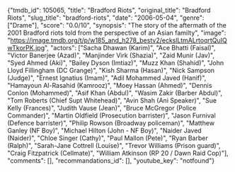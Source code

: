 {"tmdb_id": 105065, "title": "Bradford Riots", "original_title": "Bradford Riots", "slug_title": "bradford-riots", "date": "2006-05-04", "genre": ["Drame"], "score": "0.0/10", "synopsis": "The story of the aftermath of the 2001 Bradford riots told from the perspective of an Asian familty", "image": "https://image.tmdb.org/t/p/w185_and_h278_bestv2/eckslLtmALrtoqrtQuIQwTkorPK.jpg", "actors": ["Sacha Dhawan (Karim)", "Ace Bhatti (Faisal)", "Victor Banerjee (Azad)", "Manjinder Virk (Shazia)", "Zaid Munir (Jav)", "Syed Ahmed (Aki)", "Bailey Dyson (Imtiaz)", "Muzz Khan (Shahid)", "John Lloyd Fillingham (DC Grange)", "Kish Sharma (Hasan)", "Nick Sampson (Judge)", "Ernest Ignatius (Imam)", "Adil Mohammed Javed (Hanif)", "Hamayoun Al-Rasahid (Kamrooz)", "Moey Hassan (Ahmed)", "Dennis Conlon (Mohammed)", "Asif Khan (Abdul)", "Wasim Zakir (Barber Abdul)", "Tom Roberts (Chief Supt Whitehead)", "Avin Shah (Ani Speaker)", "Sue Kelly (Frances)", "Judith Vause (Jean)", "Bruce McGregor (Police Commander)", "Martin Oldfield (Prosecution barrister)", "Jason Furnival (Defence barrister)", "Philip Rowson (Broadway policeman)", "Matthew Ganley (NF Boy)", "Michael Hilton (John - NF Boy)", "Naider Javed (Naider)", "Chloe Singer (Cathy)", "Paul Mallon (Pete)", "Ryan Barber (Ralph)", "Sarah-Jane Cottrell (Louise)", "Trevor Williams (Prison guard)", "Craig Fitzpatrick (Cellmate)", "William Atkinson (RP 20 / Dawn Raid Cop)"], "comments": [], "recommandations_id": [], "youtube_key": "notfound"}